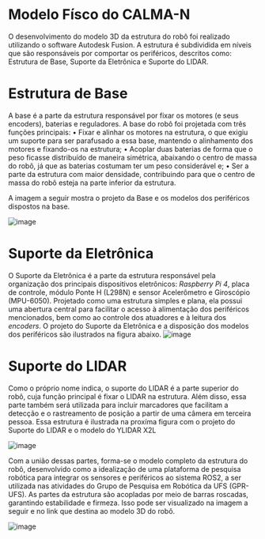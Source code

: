 # Modelo Físco do CALMA-N

O desenvolvimento do modelo 3D da estrutura do robô foi realizado utilizando o software Autodesk Fusion. A estrutura é subdividida em níveis que são responsáveis por comportar os periféricos, descritos como: Estrutura de Base, Suporte da Eletrônica e Suporte do LIDAR.

# Estrutura de Base

A base é a parte da estrutura responsável por fixar os motores (e seus encoders), baterias e reguladores. A base do robô foi projetada com três funções principais: 
  • Fixar e alinhar os motores na estrutura, o que exigiu um suporte para ser parafusado a essa base, mantendo o alinhamento dos motores e fixando-os na estrutura; 
  • Acoplar duas baterias de forma que o peso ficasse distribuído de maneira simétrica, abaixando o centro de massa do robô, já que as baterias costumam ter um peso considerável e; 
  • Ser a parte da estrutura com maior densidade, contribuindo para que o centro de massa do robô esteja na parte inferior da estrutura.

A imagem a seguir mostra o projeto da Base e os modelos dos periféricos dispostos na base.

![image](https://github.com/user-attachments/assets/41b8c617-2d6f-43b7-b0d3-8e7bd61d84d1)


# Suporte da Eletrônica

O Suporte da Eletrônica é a parte da estrutura responsável pela organização dos principais dispositivos eletrônicos: _Raspberry Pi 4_, placa de controle, módulo Ponte H (L298N) e sensor Acelerômetro e Giroscópio (MPU-6050). Projetado como uma estrutura simples e plana, ela possui uma abertura central para facilitar o acesso à alimentação dos periféricos mencionados, bem como ao controle dos atuadores e à leitura dos _encoders_. O projeto do Suporte da Eletrônica e a disposição dos modelos dos periféricos são ilustrados na figura abaixo.
![image](https://github.com/user-attachments/assets/e6e3389d-da64-42c0-ab81-4da6f41063fa)


# Suporte do LIDAR

Como o próprio nome indica, o suporte do LIDAR é a parte superior do robô, cuja função principal é fixar o LIDAR na estrutura. Além disso, essa parte também será utilizada para incluir marcadores que facilitam a detecção e o rastreamento de posição a partir de uma câmera em terceira pessoa. Essa estrutura é ilustrada na proxíma figura com o projeto do Suporte do LIDAR e o modelo do YLIDAR X2L

![image](https://github.com/user-attachments/assets/5b9a237e-7b81-4a94-b5c5-a94202b3d5a2)


Com a união dessas partes, forma-se o modelo completo da estrutura do robô, desenvolvido como a idealização de uma plataforma de pesquisa robótica para integrar os sensores e periféricos ao sistema ROS2, a ser utilizada nas atividades do Grupo de Pesquisa em Robótica da UFS (GPR-UFS). As partes da estrutura são acopladas por meio de barras roscadas, garantindo estabilidade e firmeza. Isso pode ser visualizado na imagem a seguir e no link que destina ao modelo 3D do robô. 

![image](https://github.com/user-attachments/assets/6470727b-b384-4bb1-bb8f-baaa3cde090c)



